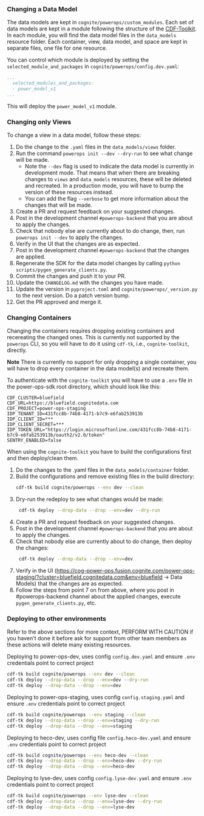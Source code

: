 ### Changing a Data Model

The data models are kept in `cognite/powerops/custom_modules`. Each set of data models are kept in a
module following the structure of the [CDF-Toolkit](https://developer.cognite.com/sdks/toolkit/). In each
module, you will find the data model files in the `data_models` resource folder. Each container, view, data model,
and space are kept in separate files, one file for one resource.

You can control which module is deployed by setting the `selected_module_and_packages` in
`cognite/powerops/config.dev.yaml`:

```yaml
...
  selected_modules_and_packages:
  - power_model_v1
...
```
This will deploy the `power_model_v1` module.

### Changing only Views

To change a view in a data model, follow these steps:

1. Do the change to the `.yaml` files in the `data_models/views` folder.
2. Run the command `powerops init --dev --dry-run` to see what change will be made.
   -  Note the `--dev` flag is used to indicate the data model is currently in development mode.
      That means that when there are breaking changes to `views` and `data_models` resources, these will
      be deleted and recreated. In a production mode, you will have to bump the version of these resources
      instead.
   - You can add the flag `--verbose` to get more information about the changes that will be made.
3. Create a PR and request feedback on your suggested changes.
4. Post in the development channel `#powerops-backend` that you are about to apply the changes.
5. Check that nobody else are currently about to do change, then, run `powerops init --dev` to apply the changes.
6. Verify in the UI that the changes are as expected.
7. Post in the development channel `#powerops-backend` that the changes are applied.
8. Regenerate the SDK for the data model changes by calling `python scripts/pygen_generate_clients.py`.
9. Commit the changes and push it to your PR.
10. Update the `CHANGELOG.md` with the changes you have made.
11. Update the version in `pyproject.toml` and `cognite/powerops/_version.py` to the next version. Do a patch version bump.
12. Get the PR approved and merge it.


### Changing Containers
Changing the containers requires dropping existing containers and recereating the changed ones. This is currently
not supported by the `powerops` CLI, so you will have to do it using `cdf-tk`, i.e., `cognite-toolkit`, directly.

**Note** There is currently no support for only dropping a single container, you will have to drop every container
in the data model(s) and recreate them.

To authenticate with the `cognite-toolkit` you will have to use a `.env` file in the power-ops-sdk root directory,
which should look like this:
```dotenv
CDF_CLUSTER=bluefield
CDF_URL=https://bluefield.cognitedata.com
CDF_PROJECT=power-ops-staging
IDP_TENANT_ID=431fcc8b-74b8-4171-b7c9-e6fab253913b
IDP_CLIENT_ID=***
IDP_CLIENT_SECRET=***
IDP_TOKEN_URL="https://login.microsoftonline.com/431fcc8b-74b8-4171-b7c9-e6fab253913b/oauth2/v2.0/token"
SENTRY_ENABLED=false
```

When using the `cognite-toolkit` you have to build the configurations first and then deploy/clean them.

1. Do the changes to the .yaml files in the `data_models/container` folder.
2. Build the configurations and remove existing files in the build directory:
   ```bash
   cdf-tk build cognite/powerops --env dev --clean
   ```
3. Dry-run the redeploy to see what changes would be made:
   ```bash
    cdf-tk deploy --drop-data --drop --env=dev --dry-run
    ```
4. Create a PR and request feedback on your suggested changes.
5. Post in the development channel `#powerops-backend` that you are about to apply the changes.
6. Check that nobody else are currently about to do change, then deploy the changes:
   ```bash
    cdf-tk deploy --drop-data --drop --env=dev
    ```
7. Verify in the UI (https://cog-power-ops.fusion.cognite.com/power-ops-staging/?cluster=bluefield.cognitedata.com&env=bluefield -> Data Models) that the changes are as expected.
8. Follow the steps from point 7 on from above, where you post in #powerops-backend channel about the applied changes, execute `pygen_generate_clients.py`, etc.

### Deploying to other environments

Refer to the above sections for more context, PERFORM WITH CAUTION if you haven't done it before ask for support from other team members as these actions will delete many existing resources.

Deploying to power-ops-dev, uses config `config.dev.yaml` and ensure `.env` credentials point to correct project

   ```bash
   cdf-tk build cognite/powerops --env dev --clean
   cdf-tk deploy --drop-data --drop --env=dev --dry-run
   cdf-tk deploy --drop-data --drop --env=dev
   ```

Deploying to power-ops-staging, uses config `config.staging.yaml` and ensure `.env` credentials point to correct project

   ```bash
   cdf-tk build cognite/powerops --env staging --clean
   cdf-tk deploy --drop-data --drop --env=staging --dry-run
   cdf-tk deploy --drop-data --drop --env=staging
   ```

Deploying to heco-dev, uses config file `config.heco-dev.yaml` and ensure `.env` credentials point to correct project

   ```bash
   cdf-tk build cognite/powerops --env heco-dev --clean
   cdf-tk deploy --drop-data --drop --env=heco-dev --dry-run
   cdf-tk deploy --drop-data --drop --env=heco-dev
   ```

Deploying to lyse-dev, uses config `config.lyse-dev.yaml` and ensure `.env` credentials point to correct project

   ```bash
   cdf-tk build cognite/powerops --env lyse-dev --clean
   cdf-tk deploy --drop-data --drop --env=lyse-dev --dry-run
   cdf-tk deploy --drop-data --drop --env=lyse-dev
   ```
